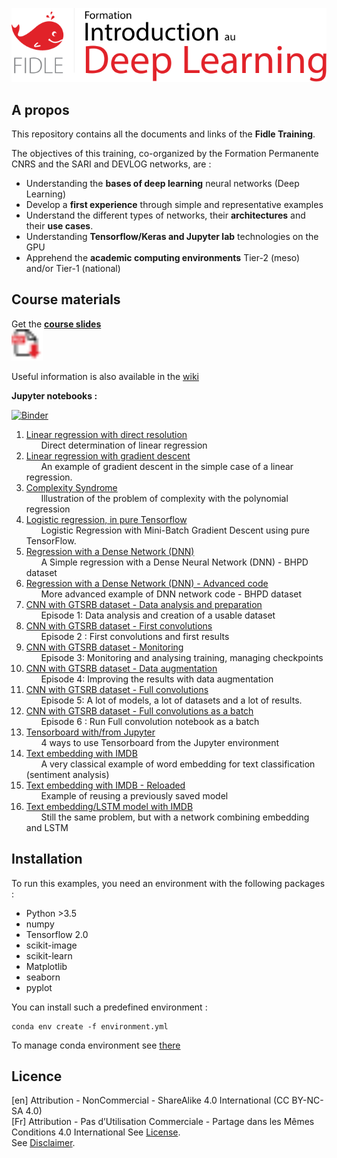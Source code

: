 <!-- ![](fidle/img/00-Fidle-titre-01_m.png) -->
<img width="600px" src="fidle/img/00-Fidle-titre-01.svg"></img>

## A propos

This repository contains all the documents and links of the **Fidle Training**.  

The objectives of this training, co-organized by the Formation Permanente CNRS and the SARI and DEVLOG networks, are :
 - Understanding the **bases of deep learning** neural networks (Deep Learning)
 - Develop a **first experience** through simple and representative examples
 - Understand the different types of networks, their **architectures** and their **use cases**.
 - Understanding **Tensorflow/Keras and Jupyter lab** technologies on the GPU
 - Apprehend the **academic computing environments** Tier-2 (meso) and/or Tier-1 (national)

## Course materials
Get the **[course slides](Bientot)**  
<img width="50px" src="fidle/img/00-Fidle-pdf.svg"></img>


<!-- ![pdf](fidle/img/00-Fidle-pdf.png) -->
Useful information is also available in the [wiki](https://gricad-gitlab.univ-grenoble-alpes.fr/talks/fidle/-/wikis/home)


**Jupyter notebooks :**

[![Binder](https://mybinder.org/badge_logo.svg)](https://mybinder.org/v2/git/https%3A%2F%2Fgricad-gitlab.univ-grenoble-alpes.fr%2Ftalks%2Fdeeplearning.git/master?urlpath=lab/tree/index.ipynb)


<!-- DO NOT REMOVE THIS TAG !!! -->
<!-- INDEX -->
<!-- INDEX_BEGIN -->
1. [Linear regression with direct resolution](LinearReg/01-Linear-Regression.ipynb)<br>
&nbsp;&nbsp;&nbsp;&nbsp;&nbsp;&nbsp;Direct determination of linear regression 
1. [Linear regression with gradient descent](LinearReg/02-Gradient-descent.ipynb)<br>
&nbsp;&nbsp;&nbsp;&nbsp;&nbsp;&nbsp;An example of gradient descent in the simple case of a linear regression.
1. [Complexity Syndrome](LinearReg/03-Polynomial-Regression.ipynb)<br>
&nbsp;&nbsp;&nbsp;&nbsp;&nbsp;&nbsp;Illustration of the problem of complexity with the polynomial regression
1. [Logistic regression, in pure Tensorflow](LinearReg/04-Logistic-Regression.ipynb)<br>
&nbsp;&nbsp;&nbsp;&nbsp;&nbsp;&nbsp;Logistic Regression with Mini-Batch Gradient Descent using pure TensorFlow. 
1. [Regression with a Dense Network (DNN)](BHPD/01-DNN-Regression.ipynb)<br>
&nbsp;&nbsp;&nbsp;&nbsp;&nbsp;&nbsp;A Simple regression with a Dense Neural Network (DNN) - BHPD dataset
1. [Regression with a Dense Network (DNN) - Advanced code](BHPD/02-DNN-Regression-Premium.ipynb)<br>
&nbsp;&nbsp;&nbsp;&nbsp;&nbsp;&nbsp;More advanced example of DNN network code - BHPD dataset
1. [CNN with GTSRB dataset - Data analysis and preparation](GTSRB/01-Preparation-of-data.ipynb)<br>
&nbsp;&nbsp;&nbsp;&nbsp;&nbsp;&nbsp;Episode 1: Data analysis and creation of a usable dataset
1. [CNN with GTSRB dataset - First convolutions](GTSRB/02-First-convolutions.ipynb)<br>
&nbsp;&nbsp;&nbsp;&nbsp;&nbsp;&nbsp;Episode 2 : First convolutions and first results
1. [CNN with GTSRB dataset - Monitoring ](GTSRB/03-Tracking-and-visualizing.ipynb)<br>
&nbsp;&nbsp;&nbsp;&nbsp;&nbsp;&nbsp;Episode 3: Monitoring and analysing training, managing checkpoints
1. [CNN with GTSRB dataset - Data augmentation ](GTSRB/04-Data-augmentation.ipynb)<br>
&nbsp;&nbsp;&nbsp;&nbsp;&nbsp;&nbsp;Episode 4: Improving the results with data augmentation
1. [CNN with GTSRB dataset - Full convolutions ](GTSRB/05-Full-convolutions.ipynb)<br>
&nbsp;&nbsp;&nbsp;&nbsp;&nbsp;&nbsp;Episode 5: A lot of models, a lot of datasets and a lot of results.
1. [CNN with GTSRB dataset - Full convolutions as a batch](GTSRB/06-Full-convolutions-batch.ipynb)<br>
&nbsp;&nbsp;&nbsp;&nbsp;&nbsp;&nbsp;Episode 6 : Run Full convolution notebook as a batch
1. [Tensorboard with/from Jupyter ](GTSRB/99-Scripts-Tensorboard.ipynb)<br>
&nbsp;&nbsp;&nbsp;&nbsp;&nbsp;&nbsp;4 ways to use Tensorboard from the Jupyter environment
1. [Text embedding with IMDB](IMDB/01-Embedding-Keras.ipynb)<br>
&nbsp;&nbsp;&nbsp;&nbsp;&nbsp;&nbsp;A very classical example of word embedding for text classification (sentiment analysis)
1. [Text embedding with IMDB - Reloaded](IMDB/02-Prediction.ipynb)<br>
&nbsp;&nbsp;&nbsp;&nbsp;&nbsp;&nbsp;Example of reusing a previously saved model
1. [Text embedding/LSTM model with IMDB](IMDB/03-LSTM-Keras.ipynb)<br>
&nbsp;&nbsp;&nbsp;&nbsp;&nbsp;&nbsp;Still the same problem, but with a network combining embedding and LSTM
<!-- INDEX_END -->



## Installation
To run this examples, you need an environment with the following packages :
 - Python >3.5
 - numpy
 - Tensorflow 2.0
 - scikit-image
 - scikit-learn
 - Matplotlib
 - seaborn
 - pyplot

You can install such a predefined environment :
```
conda env create -f environment.yml
```

To manage conda environment see [there](https://docs.conda.io/projects/conda/en/latest/user-guide/tasks/manage-environments.html#)  



## Licence

\[en\] Attribution - NonCommercial - ShareAlike 4.0 International (CC BY-NC-SA 4.0)  
\[Fr\] Attribution - Pas d’Utilisation Commerciale - Partage dans les Mêmes Conditions 4.0 International
See [License](https://creativecommons.org/licenses/by-nc-sa/4.0/legalcode).  
See [Disclaimer](https://creativecommons.org/licenses/by-nc-sa/4.0/#).